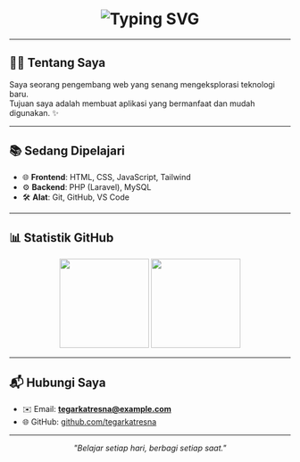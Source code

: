 <!-- Nama dengan animasi -->
<h1 align="center">
  <img src="https://readme-typing-svg.herokuapp.com?font=Fira+Code&size=28&duration=4000&pause=1000&color=7928CA&center=true&vCenter=true&width=500&lines=Halo,+Saya+Tegar+Katresna;Selamat+Datang+di+Profil+GitHub+Saya!" alt="Typing SVG" />
</h1>

---

## 👨‍💻 Tentang Saya
Saya seorang pengembang web yang senang mengeksplorasi teknologi baru.  
Tujuan saya adalah membuat aplikasi yang bermanfaat dan mudah digunakan. ✨

---

## 📚 Sedang Dipelajari
- 🌐 **Frontend**: HTML, CSS, JavaScript, Tailwind  
- ⚙️ **Backend**: PHP (Laravel), MySQL  
- 🛠️ **Alat**: Git, GitHub, VS Code  

---

## 📊 Statistik GitHub
<p align="center">
  <img src="https://github-readme-stats.vercel.app/api?username=tegarkatresna&show_icons=true&theme=tokyonight&hide_border=true" height="160" />
  <img src="https://github-readme-streak-stats.herokuapp.com/?user=tegarkatresna&theme=tokyonight&hide_border=true" height="160" />
</p>

---

## 📬 Hubungi Saya
- ✉️ Email: **tegarkatresna@example.com**  
- 🌐 GitHub: [github.com/tegarkatresna](https://github.com/tegarkatresna)  

---

<p align="center"><i>"Belajar setiap hari, berbagi setiap saat."</i></p>
